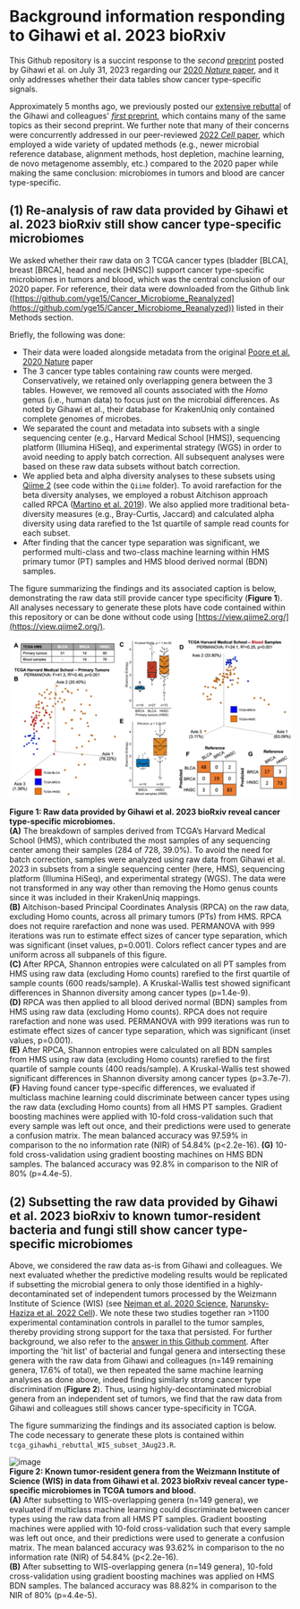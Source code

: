 # Background information responding to Gihawi et al. 2023 bioRxiv 

This Github repository is a succint response to the _second_ [preprint](https://www.biorxiv.org/content/10.1101/2023.07.28.550993v1) posted by Gihawi et al. on July 31, 2023 regarding our [2020 _Nature_ paper](https://www.nature.com/articles/s41586-020-2095-1), and it only addresses whether their data tables show cancer type-specific signals. 

Approximately 5 months ago, we previously posted our [extensive rebuttal](https://www.biorxiv.org/content/10.1101/2023.02.10.528049v1) of the Gihawi and colleagues' [_first_ preprint](https://www.biorxiv.org/content/10.1101/2023.01.16.523562v1), which contains many of the same topics as their second preprint. We further note that many of their concerns were concurrently addressed in our peer-reviewed [2022 _Cell_ paper](https://www.cell.com/cell/pdf/S0092-8674(22)01127-8.pdf), which employed a wide variety of updated methods (e.g., newer microbial reference database, alignment methods, host depletion, machine learning, de novo metagenome assembly, etc.) compared to the 2020 paper while making the same conclusion: microbiomes in tumors and blood are cancer type-specific.

## (1) Re-analysis of raw data provided by Gihawi et al. 2023 bioRxiv still show cancer type-specific microbiomes

We asked whether their raw data on 3 TCGA cancer types (bladder [BLCA], breast [BRCA], head and neck [HNSC]) support cancer type-specific microbiomes in tumors and blood, which was the central conclusion of our 2020 paper. For reference, their data were downloaded from the Github link ([https://github.com/yge15/Cancer_Microbiome_Reanalyzed](https://github.com/yge15/Cancer_Microbiome_Reanalyzed)) listed in their Methods section.

Briefly, the following was done:
- Their data were loaded alongside metadata from the original [Poore et al. 2020 Nature](https://www.nature.com/articles/s41586-020-2095-1) paper
- The 3 cancer type tables containing raw counts were merged. Conservatively, we retained only overlapping genera between the 3 tables. However, we removed all counts associated with the _Homo_ genus (i.e., human data) to focus just on the microbial differences. As noted by Gihawi et al., their database for KrakenUniq only contained complete genomes of microbes.
- We separated the count and metadata into subsets with a single sequencing center (e.g., Harvard Medical School [HMS]), sequencing platform (Illumina HiSeq), and experimental strategy (WGS) in order to avoid needing to apply batch correction. All subsequent analyses were based on these raw data subsets without batch correction.
- We applied beta and alpha diversity analyses to these subsets using [Qiime 2](https://qiime2.org/) (see code within the `Qiime` folder). To avoid rarefaction for the beta diversity analyses, we employed a robust Aitchison approach called RPCA ([Martino et al. 2019](https://journals.asm.org/doi/10.1128/msystems.00016-19)). We also applied more traditional beta-diversity measures (e.g., Bray-Curtis, Jaccard) and calculated alpha diversity using data rarefied to the 1st quartile of sample read counts for each subset.
- After finding that the cancer type separation was significant, we performed multi-class and two-class machine learning within HMS primary tumor (PT) samples and HMS blood derived normal (BDN) samples.

The figure summarizing the findings and its associated caption is below, demonstrating the raw data still provide cancer type specificity (**Figure 1**). All analyses necessary to generate these plots have code contained within this repository or can be done without code using [https://view.qiime2.org/](https://view.qiime2.org/).

![Alt text](Figures/assembled-figure.jpg?raw=true "Title")

**Figure 1: Raw data provided by Gihawi et al. 2023 bioRxiv reveal cancer type-specific microbiomes.**  
**(A)** The breakdown of samples derived from TCGA’s Harvard Medical School (HMS), which contributed the most samples of any sequencing center among their samples (284 of 728, 39.0%). To avoid the need for batch correction, samples were analyzed using raw data from Gihawi et al. 2023 in subsets from a single sequencing center (here, HMS), sequencing platform (Illumina HiSeq), and experimental strategy (WGS). The data were not transformed in any way other than removing the Homo genus counts since it was included in their KrakenUniq mappings.  
**(B)** Aitchison-based Principal Coordinates Analysis (RPCA) on the raw data, excluding Homo counts, across all primary tumors (PTs) from HMS. RPCA does not require rarefaction and none was used. PERMANOVA with 999 iterations was run to estimate effect sizes of cancer type separation, which was significant (inset values, p=0.001). Colors reflect cancer types and are uniform across all subpanels of this figure.  
**(C)** After RPCA, Shannon entropies were calculated on all PT samples from HMS using raw data (excluding Homo counts) rarefied to the first quartile of sample counts (600 reads/sample). A Kruskal-Wallis test showed significant differences in Shannon diversity among cancer types (p=1.4e-9).  
**(D)** RPCA was then applied to all blood derived normal (BDN) samples from HMS using raw data (excluding Homo counts). RPCA does not require rarefaction and none was used. PERMANOVA with 999 iterations was run to estimate effect sizes of cancer type separation, which was significant (inset values, p=0.001).  
**(E)** After RPCA, Shannon entropies were calculated on all BDN samples from HMS using raw data (excluding Homo counts) rarefied to the first quartile of sample counts (400 reads/sample). A Kruskal-Wallis test showed significant differences in Shannon diversity among cancer types (p=3.7e-7).  
**(F)** Having found cancer type-specific differences, we evaluated if multiclass machine learning could discriminate between cancer types using the raw data (excluding Homo counts) from all HMS PT samples. Gradient boosting machines were applied with 10-fold cross-validation such that every sample was left out once, and their predictions were used to generate a confusion matrix. The mean balanced accuracy was 97.59% in comparison to the no information rate (NIR) of 54.84% (p<2.2e-16). 
**(G)** 10-fold cross-validation using gradient boosting machines on HMS BDN samples. The balanced accuracy was 92.8% in comparison to the NIR of 80% (p=4.4e-5).  

## (2) Subsetting the raw data provided by Gihawi et al. 2023 bioRxiv to known tumor-resident bacteria and fungi still show cancer type-specific microbiomes

Above, we considered the raw data as-is from Gihawi and colleagues. We next evaluated whether the predictive modeling results would be replicated if subsetting the microbial genera to only those identified in a highly-decontaminated set of independent tumors processed by the Weizmann Institute of Science (WIS) (see [Nejman et al. 2020 Science](https://www.science.org/doi/10.1126/science.aay9189), [Narunsky-Haziza et al. 2022 Cell](https://www.cell.com/cell/pdf/S0092-8674(22)01127-8.pdf)). We note these two studies together ran >1100 experimental contamination controls in parallel to the tumor samples, thereby providing strong support for the taxa that persisted. For further background, we also refer to the [answer in this Github comment](https://github.com/gregpoore/tcga_rebuttal/issues/1#issuecomment-1663410443). After importing the 'hit list' of bacterial and fungal genera and intersecting these genera with the raw data from Gihawi and colleagues (n=149 remaining genera, 17.6% of total), we then repeated the same machine learning analyses as done above, indeed finding similarly strong cancer type discrimination (**Figure 2**). Thus, using highly-decontaminated microbial genera from an independent set of tumors, we find that the raw data from Gihawi and colleagues still shows cancer type-specificity in TCGA.

The figure summarizing the findings and its associated caption is below. The code necessary to generate these plots is contained within `tcga_gihawhi_rebuttal_WIS_subset_3Aug23.R`.

![image](https://user-images.githubusercontent.com/7695851/258028437-e6fbd5c4-4d03-4311-97f9-ed78629701fd.png)  
**Figure 2: Known tumor-resident genera from the Weizmann Institute of Science (WIS) in data from Gihawi et al. 2023 bioRxiv reveal cancer type-specific microbiomes in TCGA tumors and blood.**  
**(A)** After subsetting to WIS-overlapping genera (n=149 genera), we evaluated if multiclass machine learning could discriminate between cancer types using the raw data from all HMS PT samples. Gradient boosting machines were applied with 10-fold cross-validation such that every sample was left out once, and their predictions were used to generate a confusion matrix. The mean balanced accuracy was 93.62% in comparison to the no information rate (NIR) of 54.84% (p<2.2e-16).  
**(B)** After subsetting to WIS-overlapping genera (n=149 genera), 10-fold cross-validation using gradient boosting machines was applied on HMS BDN samples. The balanced accuracy was 88.82% in comparison to the NIR of 80% (p=4.4e-5).
